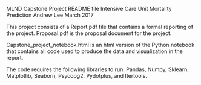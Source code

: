 MLND Capstone Project README file
Intensive Care Unit Mortality Prediction
Andrew Lee
March 2017

This project consists of a Report.pdf file that contains a formal reporting of
the project. Proposal.pdf is the proposal document for the project.

Capstone_project_notebook.html is an html version of the Python notebook that
contains all code used to produce the data and visualization in the report.

The code requires the following libraries to run: Pandas, Numpy, Sklearn,
Matplotlib, Seaborn, Psycopg2, Pydotplus, and Itertools.
